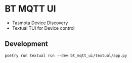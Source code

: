 # BT MQTT UI

- Tasmota Device Discovery
- Textual TUI for Device control

## Development

    poetry run textual run --dev bt_mqtt_ui/textual/app.py